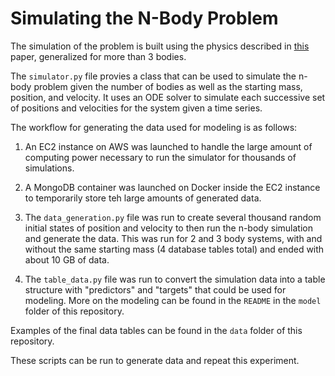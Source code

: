 # Simulating the N-Body Problem

The simulation of the problem is built using the physics described in [this](https://jfuchs.hotell.kau.se/kurs/amek/prst/04_3bdy.pdf) paper, generalized for more than 3 bodies.

The `simulator.py` file provies a class that can be used to simulate the n-body problem given the number of bodies as well as the starting mass, position, and velocity. It uses an ODE solver to simulate each successive set of positions and velocities for the system given a time series.

The workflow for generating the data used for modeling is as follows:

1. An EC2 instance on AWS was launched to handle the large amount of computing power necessary to run the simulator for thousands of simulations.

2. A MongoDB container was launched on Docker inside the EC2 instance to temporarily store teh large amounts of generated data.

3. The `data_generation.py` file was run to create several thousand random initial states of position and velocity to then run the n-body simulation and generate the data. This was run for 2 and 3 body systems, with and without the same starting mass (4 database tables total) and ended with about 10 GB of data.

4. The `table_data.py` file was run to convert the simulation data into a table structure with "predictors" and "targets" that could be used for modeling. More on the modeling can be found in the `README` in the `model` folder of this repository.

Examples of the final data tables can be found in the `data` folder of this repository.

These scripts can be run to generate data and repeat this experiment.